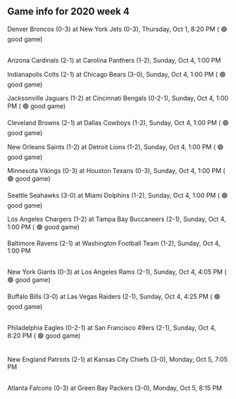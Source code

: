 ## Game info for 2020 week 4
Denver Broncos (0-3) at New York Jets (0-3), Thursday, Oct 1, 8:20 PM (	:green_circle: good game)

<br/>Arizona Cardinals (2-1) at Carolina Panthers (1-2), Sunday, Oct 4, 1:00 PM

Indianapolis Colts (2-1) at Chicago Bears (3-0), Sunday, Oct 4, 1:00 PM (	:green_circle: good game)

Jacksonville Jaguars (1-2) at Cincinnati Bengals (0-2-1), Sunday, Oct 4, 1:00 PM (	:green_circle: good game)

Cleveland Browns (2-1) at Dallas Cowboys (1-2), Sunday, Oct 4, 1:00 PM (	:green_circle: good game)

New Orleans Saints (1-2) at Detroit Lions (1-2), Sunday, Oct 4, 1:00 PM (	:green_circle: good game)

Minnesota Vikings (0-3) at Houston Texans (0-3), Sunday, Oct 4, 1:00 PM (	:green_circle: good game)

Seattle Seahawks (3-0) at Miami Dolphins (1-2), Sunday, Oct 4, 1:00 PM (	:green_circle: good game)

Los Angeles Chargers (1-2) at Tampa Bay Buccaneers (2-1), Sunday, Oct 4, 1:00 PM (	:green_circle: good game)

Baltimore Ravens (2-1) at Washington Football Team (1-2), Sunday, Oct 4, 1:00 PM

<br/>New York Giants (0-3) at Los Angeles Rams (2-1), Sunday, Oct 4, 4:05 PM (	:green_circle: good game)

Buffalo Bills (3-0) at Las Vegas Raiders (2-1), Sunday, Oct 4, 4:25 PM (	:green_circle: good game)

<br/>Philadelphia Eagles (0-2-1) at San Francisco 49ers (2-1), Sunday, Oct 4, 8:20 PM (	:green_circle: good game)

<br/>New England Patriots (2-1) at Kansas City Chiefs (3-0), Monday, Oct 5, 7:05 PM

<br/>Atlanta Falcons (0-3) at Green Bay Packers (3-0), Monday, Oct 5, 8:15 PM

